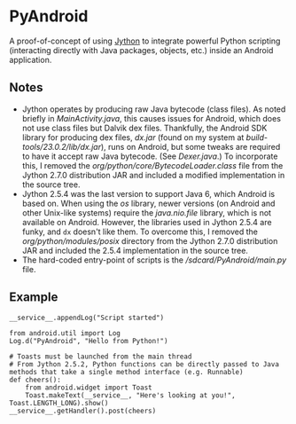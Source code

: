 # PyAndroid

A proof-of-concept of using [Jython](http://jython.org/) to integrate powerful Python scripting (interacting directly with Java packages, objects, etc.) inside an Android application.

## Notes

* Jython operates by producing raw Java bytecode (class files). As noted briefly in *MainActivity.java*, this causes issues for Android, which does not use class files but Dalvik dex files. Thankfully, the Android SDK library for producing dex files, *dx.jar* (found on my system at *build-tools/23.0.2/lib/dx.jar*), runs on Android, but some tweaks are required to have it accept raw Java bytecode. (See *Dexer.java*.) To incorporate this, I removed the *org/python/core/BytecodeLoader.class* file from the Jython 2.7.0 distribution JAR and included a modified implementation in the source tree.
* Jython 2.5.4 was the last version to support Java 6, which Android is based on. When using the *os* library, newer versions (on Android and other Unix-like systems) require the *java.nio.file* library, which is not available on Android. However, the libraries used in Jython 2.5.4 are funky, and `dx` doesn't like them. To overcome this, I removed the *org/python/modules/posix* directory from the Jython 2.7.0 distribution JAR and included the 2.5.4 implementation in the source tree.
* The hard-coded entry-point of scripts is the */sdcard/PyAndroid/main.py* file.

## Example

    __service__.appendLog("Script started")
    
    from android.util import Log
    Log.d("PyAndroid", "Hello from Python!")
    
    # Toasts must be launched from the main thread
    # From Jython 2.5.2, Python functions can be directly passed to Java methods that take a single method interface (e.g. Runnable)
    def cheers():
    	from android.widget import Toast
    	Toast.makeText(__service__, "Here's looking at you!", Toast.LENGTH_LONG).show()
    __service__.getHandler().post(cheers)
